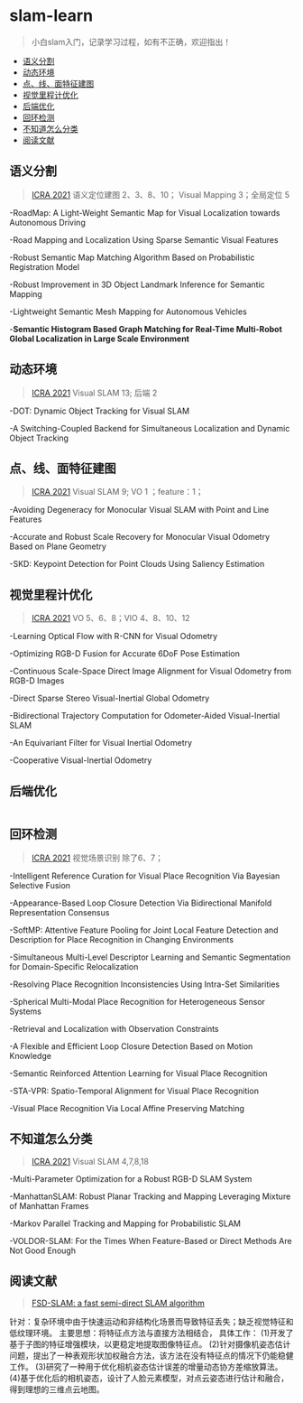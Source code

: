 # slam-learn
>小白slam入门，记录学习过程，如有不正确，欢迎指出！


* [语义分割](#语义分割)
* [动态环境](#动态环境)
* [点、线、面特征建图](#点、线、面特征建图)
* [视觉里程计优化](#视觉里程计优化)
* [后端优化](#后端优化)
* [回环检测](#回环检测)
* [不知道怎么分类](#不知道怎么分类)
* [阅读文献](#阅读文献)

## 语义分割
>[ICRA 2021](https://blog.csdn.net/xhtchina/article/details/118101298)   语义定位建图 2、3、8、10； Visual Mapping 3；全局定位 5

-RoadMap: A Light-Weight Semantic Map for Visual Localization towards Autonomous Driving

-Road Mapping and Localization Using Sparse Semantic Visual Features

-Robust Semantic Map Matching Algorithm Based on Probabilistic Registration Model

-Robust Improvement in 3D Object Landmark Inference for Semantic Mapping

-Lightweight Semantic Mesh Mapping for Autonomous Vehicles

-**Semantic Histogram Based Graph Matching for Real-Time Multi-Robot Global Localization in Large Scale Environment**

## 动态环境
>[ICRA 2021](https://blog.csdn.net/xhtchina/article/details/118101298)   Visual SLAM 13; 后端 2

-DOT: Dynamic Object Tracking for Visual SLAM 

-A Switching-Coupled Backend for Simultaneous Localization and Dynamic Object Tracking


## 点、线、面特征建图
>[ICRA 2021](https://blog.csdn.net/xhtchina/article/details/118101298)   Visual SLAM 9; VO 1 ；feature：1；
 
-Avoiding Degeneracy for Monocular Visual SLAM with Point and Line Features

-Accurate and Robust Scale Recovery for Monocular Visual Odometry Based on Plane Geometry

-SKD: Keypoint Detection for Point Clouds Using Saliency Estimation

## 视觉里程计优化
>[ICRA 2021](https://blog.csdn.net/xhtchina/article/details/118101298)   VO 5、6、8；VIO 4、8、10、12

-Learning Optical Flow with R-CNN for Visual Odometry

-Optimizing RGB-D Fusion for Accurate 6DoF Pose Estimation

-Continuous Scale-Space Direct Image Alignment for Visual Odometry from RGB-D Images

-Direct Sparse Stereo Visual-Inertial Global Odometry

-Bidirectional Trajectory Computation for Odometer-Aided Visual-Inertial SLAM

-An Equivariant Filter for Visual Inertial Odometry 

-Cooperative Visual-Inertial Odometry


## 后端优化
```  
```  
## 回环检测
>[ICRA 2021](https://blog.csdn.net/xhtchina/article/details/118101298)   视觉场景识别 除了6、7；

-Intelligent Reference Curation for Visual Place Recognition Via Bayesian Selective Fusion 

-Appearance-Based Loop Closure Detection Via Bidirectional Manifold Representation Consensus

-SoftMP: Attentive Feature Pooling for Joint Local Feature Detection and Description for Place Recognition in Changing Environments

-Simultaneous Multi-Level Descriptor Learning and Semantic Segmentation for Domain-Specific Relocalization

-Resolving Place Recognition Inconsistencies Using Intra-Set Similarities 

-Spherical Multi-Modal Place Recognition for Heterogeneous Sensor Systems 

-Retrieval and Localization with Observation Constraints

-A Flexible and Efficient Loop Closure Detection Based on Motion Knowledge

-Semantic Reinforced Attention Learning for Visual Place Recognition

-STA-VPR: Spatio-Temporal Alignment for Visual Place Recognition 

-Visual Place Recognition Via Local Affine Preserving Matching

## 不知道怎么分类
>[ICRA 2021](https://blog.csdn.net/xhtchina/article/details/118101298)   Visual SLAM 4,7,8,18

-Multi-Parameter Optimization for a Robust RGB-D SLAM System

-ManhattanSLAM: Robust Planar Tracking and Mapping Leveraging Mixture of Manhattan Frames

-Markov Parallel Tracking and Mapping for Probabilistic SLAM

-VOLDOR-SLAM: For the Times When Feature-Based or Direct Methods Are Not Good Enough

## 阅读文献
>[FSD-SLAM: a fast semi-direct SLAM algorithm](https://link.springer.com/article/10.1007/s40747-021-00323-y)   

  针对：复杂环境中由于快速运动和非结构化场景而导致特征丢失；缺乏视觉特征和低纹理环境。
  主要思想：将特征点方法与直接方法相结合，
具体工作：
  (1)开发了基于子图的特征增强模块，以更稳定地提取图像特征点。
  (2)针对摄像机姿态估计问题，提出了一种表观形状加权融合方法，该方法在没有特征点的情况下仍能稳健工作。
  (3)研究了一种用于优化相机姿态估计误差的增量动态协方差缩放算法。
  (4)基于优化后的相机姿态，设计了人脸元素模型，对点云姿态进行估计和融合，得到理想的三维点云地图。
